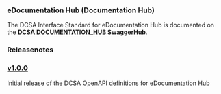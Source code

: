 ### eDocumentation Hub (Documentation Hub)

The DCSA Interface Standard for eDocumentation Hub is documented on the [**DCSA DOCUMENTATION_HUB SwaggerHub**](https://app.swaggerhub.com/apis/dcsaorg/DOCUMENTATION_HUB).


### Releasenotes

### [v1.0.0](https://app.swaggerhub.com/apis-docs/dcsaorg/DOCUMENTATION_HUB/1.0.0)

Initial release of the DCSA OpenAPI definitions for eDocumentation Hub
